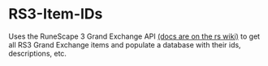 # RS3-Item-IDs

Uses the RuneScape 3 Grand Exchange API [(docs are on the rs wiki)](https://runescape.wiki/w/Application_programming_interface#Grand_Exchange_Database_API) to get all RS3 Grand Exchange items and populate a database with their ids, descriptions, etc.
